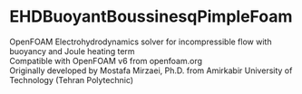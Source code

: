 # EHDBuoyantBoussinesqPimpleFoam
OpenFOAM Electrohydrodynamics solver for incompressible flow with buoyancy and Joule heating term<br/>
Compatible with OpenFOAM v6 from openfoam.org <br/>
Originally developed by Mostafa Mirzaei, Ph.D. from Amirkabir University of Technology (Tehran Polytechnic)
